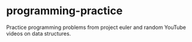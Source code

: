 # programming-practice
Practice programming problems from project euler and random YouTube videos on data structures.
